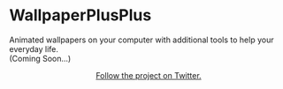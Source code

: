 # WallpaperPlusPlus
Animated wallpapers on your computer with additional tools to help your everyday life. <br>
(Coming Soon...) <br>
<div style="text-align: center"><a href="https://twitter.com/WallpaperPP" style="text-align:center;">Follow the project on Twitter. </a></div>
